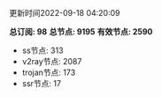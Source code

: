 更新时间2022-09-18 04:20:09

**总订阅: 98**
**总节点: 9195**
**有效节点: 2590**
- ss节点: 313
- v2ray节点: 2087
- trojan节点: 173
- ssr节点: 17
